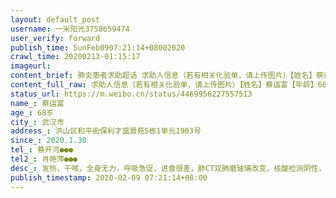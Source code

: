 ```yaml
---
layout: default_post
username: 一米阳光3758659474
user_verify: forward
publish_time: SunFeb0907:21:14+08002020
crawl_time: 20200213-01:15:17
imageurl: 
content_brief: 肺炎患者求助超话 求助人信息（若有相关化验单，请上传图片）【姓名】蔡运富【年龄】68岁【所在城市】武汉市【所在小区、社区】洪山区和平街保利才盛景苑5栋1单元1903号【患病时间】2020.1.30【联系方式】蔡开河●●●【其他紧急联系人】肖艳萍●●●【病情描述】发热，干咳，全 ...全文
content_full_raw: 求助人信息（若有相关化验单，请上传图片）【姓名】蔡运富【年龄】68岁【所在城市】武汉市【所在小区、社区】洪山区和平街保利才盛景苑5栋1单元1903号【患病时间】2020.1.30【联系方式】蔡开河●●●【其他紧急联系人】肖艳萍●●●【病情描述】发热，干咳，全身无力，呼吸急促，进食很差，肺CT双肺磨玻璃改变，核酸检测阴性，已上报社区，在家隔离，急需床位治疗！武汉
status_url: https://m.weibo.cn/status/4469956227557513
name_: 蔡运富
age_: 68岁
city_: 武汉市
address_: 洪山区和平街保利才盛景苑5栋1单元1903号
since_: 2020.1.30
tel_: 蔡开河●●●
tel2_: 肖艳萍●●●
desc_: 发热，干咳，全身无力，呼吸急促，进食很差，肺CT双肺磨玻璃改变，核酸检测阴性，已上报社区，在家隔离，急需床位治疗！武汉
publish_timestamp: 2020-02-09 07:21:14+08:00
---
```

